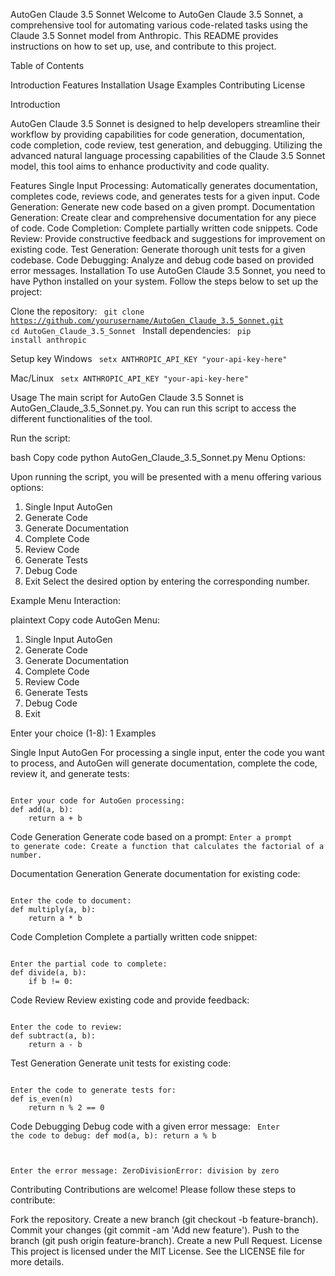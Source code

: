 AutoGen Claude 3.5 Sonnet
Welcome to AutoGen Claude 3.5 Sonnet, a comprehensive tool for automating various code-related tasks using the Claude 3.5 Sonnet model from Anthropic. This README provides instructions on how to set up, use, and contribute to this project.

Table of Contents

Introduction
Features
Installation
Usage
Examples
Contributing
License

Introduction

AutoGen Claude 3.5 Sonnet is designed to help developers streamline their workflow by providing capabilities for code generation, documentation, code completion, code review, test generation, and debugging. Utilizing the advanced natural language processing capabilities of the Claude 3.5 Sonnet model, this tool aims to enhance productivity and code quality.

Features
Single Input Processing: Automatically generates documentation, completes code, reviews code, and generates tests for a given input.
Code Generation: Generate new code based on a given prompt.
Documentation Generation: Create clear and comprehensive documentation for any piece of code.
Code Completion: Complete partially written code snippets.
Code Review: Provide constructive feedback and suggestions for improvement on existing code.
Test Generation: Generate thorough unit tests for a given codebase.
Code Debugging: Analyze and debug code based on provided error messages.
Installation
To use AutoGen Claude 3.5 Sonnet, you need to have Python installed on your system. Follow the steps below to set up the project:

Clone the repository:
<code>
git clone https://github.com/yourusername/AutoGen_Claude_3.5_Sonnet.git
cd AutoGen_Claude_3.5_Sonnet
</code>
Install dependencies:
<code>
pip install anthropic
</code>

Setup key
Windows
<code>
setx ANTHROPIC_API_KEY "your-api-key-here"
</code>

Mac/Linux
<code>
setx ANTHROPIC_API_KEY "your-api-key-here"
</code>

Usage
The main script for AutoGen Claude 3.5 Sonnet is AutoGen_Claude_3.5_Sonnet.py. You can run this script to access the different functionalities of the tool.

Run the script:

bash
Copy code
python AutoGen_Claude_3.5_Sonnet.py
Menu Options:

Upon running the script, you will be presented with a menu offering various options:

1. Single Input AutoGen
2. Generate Code
3. Generate Documentation
4. Complete Code
5. Review Code
6. Generate Tests
7. Debug Code
8. Exit
Select the desired option by entering the corresponding number.

Example Menu Interaction:

plaintext
Copy code
AutoGen Menu:
1. Single Input AutoGen
2. Generate Code
3. Generate Documentation
4. Complete Code
5. Review Code
6. Generate Tests
7. Debug Code
8. Exit

Enter your choice (1-8): 1
Examples

Single Input AutoGen
For processing a single input, enter the code you want to process, and AutoGen will generate documentation, complete the code, review it, and generate tests:

<code>
Enter your code for AutoGen processing:
def add(a, b):
    return a + b
</code>

Code Generation
Generate code based on a prompt:
<code>Enter a prompt to generate code: Create a function that calculates the factorial of a number.</code>


Documentation Generation
Generate documentation for existing code:

<code>
Enter the code to document:
def multiply(a, b):
    return a * b
</code>

Code Completion
Complete a partially written code snippet:

<code>
Enter the partial code to complete:
def divide(a, b):
    if b != 0:
</code>

Code Review
Review existing code and provide feedback:

<code>
Enter the code to review:
def subtract(a, b):
    return a - b
</code>
    
Test Generation
Generate unit tests for existing code:

<code>
Enter the code to generate tests for:
def is_even(n)
    return n % 2 == 0
</code>

Code Debugging
Debug code with a given error message:
<code>
Enter the code to debug:
def mod(a, b):
    return a % b

Enter the error message:
ZeroDivisionError: division by zero
</code>

Contributing
Contributions are welcome! Please follow these steps to contribute:

Fork the repository.
Create a new branch (git checkout -b feature-branch).
Commit your changes (git commit -am 'Add new feature').
Push to the branch (git push origin feature-branch).
Create a new Pull Request.
License
This project is licensed under the MIT License. See the LICENSE file for more details.
